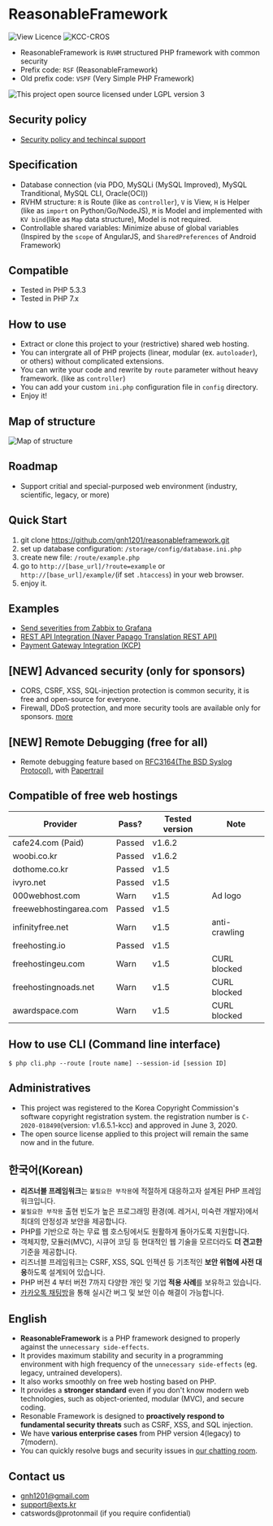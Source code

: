# ReasonableFramework
![View Licence](https://img.shields.io/github/license/gnh1201/reasonableframework.svg)
![KCC-CROS](https://badgen.net/badge/KCC/C-2020-018490/orange)

- ReasonableFramework is `RVHM` structured PHP framework with common security
- Prefix code: `RSF` (ReasonableFramework)
- Old prefix code: `VSPF` (Very Simple PHP Framework)

![This project open source licensed under LGPL version 3](https://github.com/gnh1201/reasonableframework/raw/master/lgplv3-147x51.png)

## Security policy
- [Security policy and techincal support](SECURITY.md)

## Specification
- Database connection (via PDO, MySQLi (MySQL Improved), MySQL Tranditional, MySQL CLI, Oracle(OCI))
- RVHM structure: `R` is Route (like as `controller`), `V` is View, `H` is Helper (like as `import` on Python/Go/NodeJS), `M` is Model and implemented with `KV bind`(like as `Map` data structure), Model is not required.
- Controllable shared variables: Minimize abuse of global variables (Inspired by the `scope` of AngularJS, and `SharedPreferences` of Android Framework)

## Compatible
- Tested in PHP 5.3.3
- Tested in PHP 7.x

## How to use
- Extract or clone this project to your (restrictive) shared web hosting.
- You can intergrate all of PHP projects (linear, modular (ex. `autoloader`), or others) without complicated extensions.
- You can write your code and rewrite by `route` parameter without heavy framework. (like as `controller`)
- You can add your custom `ini.php` configuration file in `config` directory.
- Enjoy it!

## Map of structure
![Map of structure](https://github.com/gnh1201/reasonableframework/raw/master/assets/img/reasonableframework.jpg)

## Roadmap
- Support critial and special-purposed web environment (industry, scientific, legacy, or more)

## Quick Start
1. git clone https://github.com/gnh1201/reasonableframework.git
2. set up database configuration: `/storage/config/database.ini.php`
3. create new file: `/route/example.php`
4. go to `http://[base_url]/?route=example` or `http://[base_url]/example/`(if set `.htaccess`) in your web browser.
5. enjoy it.

## Examples
- [Send severities from Zabbix to Grafana](https://gist.github.com/gnh1201/792964e9719d2f62157cf46e394888f5)
- [REST API Integration (Naver Papago Translation REST API)](https://gist.github.com/gnh1201/081484e6f5e10bd3be819093ba5f49c8)
- [Payment Gateway Integration (KCP)](https://github.com/gnh1201/reasonableframework/blob/master/route/orderpay.pgkcp.php)

## [NEW] Advanced security (only for sponsors)
- CORS, CSRF, XSS, SQL-injection protection is common security, it is free and open-source for everyone.
- Firewall, DDoS protection, and more security tools are available only for sponsors. [more](https://github.com/gnh1201/reasonableframework/blob/master/SECURITY.md)

## [NEW] Remote Debugging (free for all)
- Remote debugging feature based on [RFC3164(The BSD Syslog Protocol)](https://catswords.re.kr/go/rfc3164), with [Papertrail](https://catswords.re.kr/go/papertrail)

## Compatible of free web hostings

| Provider               | Pass?  | Tested version | Note
| ---------------------- | ------ | -------------- | ------------- |
| cafe24.com (Paid)      | Passed | v1.6.2         |               |
| woobi.co.kr            | Passed | v1.6.2         |               |
| dothome.co.kr          | Passed | v1.5           |               |
| ivyro.net              | Passed | v1.5           |               |
| 000webhost.com         | Warn   | v1.5           | Ad logo       |
| freewebhostingarea.com | Passed | v1.5           |               |
| infinityfree.net       | Warn   | v1.5           | anti-crawling |
| freehosting.io         | Passed | v1.5           |               |
| freehostingeu.com      | Warn   | v1.5           | CURL blocked  |
| freehostingnoads.net   | Warn   | v1.5           | CURL blocked  |
| awardspace.com         | Warn   | v1.5           | CURL blocked  |

## How to use CLI (Command line interface)
```
$ php cli.php --route [route name] --session-id [session ID]
```

## Administratives
- This project was registered to the Korea Copyright Commission's software copyright registration system. the registration number is `C-2020-018490`(version: v1.6.5.1-kcc) and approved in June 3, 2020.
- The open source license applied to this project will remain the same now and in the future.

## 한국어(Korean)
- **리즈너블 프레임워크**는 `불필요한 부작용`에 적절하게 대응하고자 설계된 PHP 프레임워크입니다.
- `불필요한 부작용` 출현 빈도가 높은 프로그래밍 환경(예. 레거시, 미숙련 개발자)에서 최대의 안정성과 보안을 제공합니다.
- PHP를 기반으로 하는 무료 웹 호스팅에서도 원활하게 돌아가도록 지원합니다.
- 객체지향, 모듈러(MVC), 시큐어 코딩 등 현대적인 웹 기술을 모르더라도 **더 견고한** 기준을 제공합니다.
- 리즈너블 프레임워크는 CSRF, XSS, SQL 인젝션 등 기초적인 **보안 위협에 사전 대응**하도록 설계되어 있습니다.
- PHP 버전 4 부터 버전 7까지 다양한 개인 및 기업 **적용 사례**를 보유하고 있습니다.
- [카카오톡 채팅방](https://catswords.re.kr/go/kakaotalk)을 통해 실시간 버그 및 보안 이슈 해결이 가능합니다.

## English
- **ReasonableFramework** is a PHP framework designed to properly against the `unnecessary side-effects`.
- It provides maximum stability and security in a programming environment with high frequency of the `unnecessary side-effects` (eg. legacy, untrained developers).
- It also works smoothly on free web hosting based on PHP.
- It provides a **stronger standard** even if you don't know modern web technologies, such as object-oriented, modular (MVC), and secure coding.
- Resonable Framework is designed to **proactively respond to fundamental security threats** such as CSRF, XSS, and SQL injection.
- We have **various enterprise cases** from PHP version 4(legacy) to 7(modern).
- You can quickly resolve bugs and security issues in [our chatting room](https://catswords.re.kr/go/kakaotalk).

## Contact us
- gnh1201@gmail.com
- support@exts.kr
- catswords@protonmail (if you require confidential)

